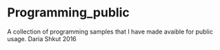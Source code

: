 # Programming_public
A collection of programming samples that I have made avaible for public usage.
Daria Shkut 2016
